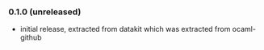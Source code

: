 ### 0.1.0 (unreleased)

- initial release, extracted from datakit which was extracted from ocaml-github
